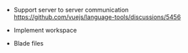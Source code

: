 
- Support server to server communication
https://github.com/vuejs/language-tools/discussions/5456

- Implement workspace

- Blade files
